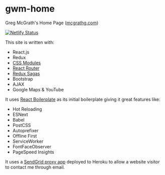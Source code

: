 # gwm-home

Greg McGrath's Home Page ([mcgrathg.com](mcgrathg.com))

[![Netlify Status](https://api.netlify.com/api/v1/badges/acd92b36-0fa7-4824-ba7e-7b0062680bbb/deploy-status)](https://app.netlify.com/sites/mcgrath/deploys)

This site is written with:

* React.js
* Redux
* [CSS Modules](https://github.com/css-modules/css-modules)
* [React Router](https://github.com/ReactTraining/react-router)
* [Redux Sagas](https://github.com/yelouafi/redux-saga)
* Bootstrap
* AJAX
* Google Maps & YouTube

It uses [React Boilerplate](https://github.com/mxstbr/react-boilerplate) as its initial boilerplate giving it great features like:

* Hot Reloading
* ESNext
* Babel
* PostCSS
* Autoprefixer
* Offline First
* ServiceWorker
* FontFaceObserver
* PageSpeed Insights

It uses a [SendGrid proxy app](https://github.com/sendgrid/sendgridjs) deployed to Heroku to allow a website visitor to contact me through email.